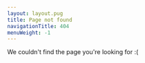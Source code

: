 ```yaml
---
layout: layout.pug
title: Page not found
navigationTitle: 404
menuWeight: -1
---
```


We couldn't find the page you're looking for :(